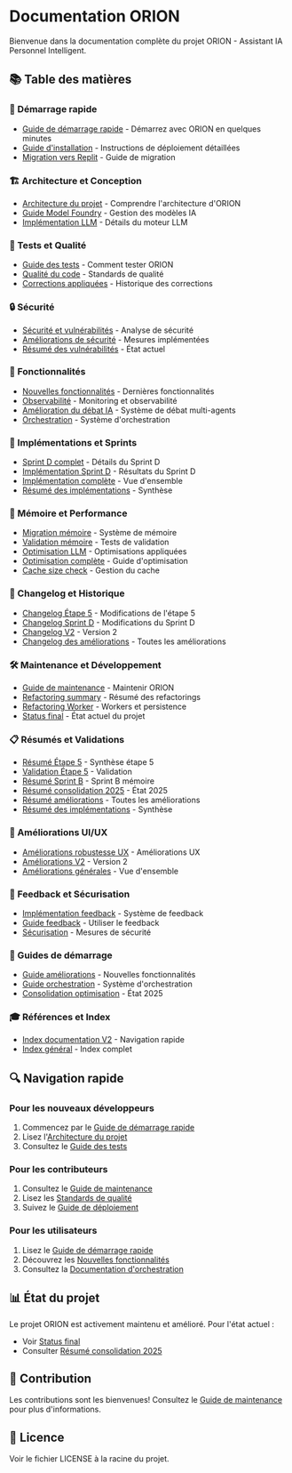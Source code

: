 # Documentation ORION

Bienvenue dans la documentation complète du projet ORION - Assistant IA Personnel Intelligent.

## 📚 Table des matières

### 🚀 Démarrage rapide
- [Guide de démarrage rapide](./QUICK_START.md) - Démarrez avec ORION en quelques minutes
- [Guide d'installation](./DEPLOYMENT_GUIDE.md) - Instructions de déploiement détaillées
- [Migration vers Replit](./MIGRATION_REPLIT.md) - Guide de migration

### 🏗️ Architecture et Conception
- [Architecture du projet](./ARCHITECTURE_FLOW.md) - Comprendre l'architecture d'ORION
- [Guide Model Foundry](./MODEL_FOUNDRY_GUIDE.md) - Gestion des modèles IA
- [Implémentation LLM](./IMPLEMENTATION_LLM.md) - Détails du moteur LLM

### 🧪 Tests et Qualité
- [Guide des tests](./README_TESTS.md) - Comment tester ORION
- [Qualité du code](./AMELIORATIONS_QUALITE_CODE.md) - Standards de qualité
- [Corrections appliquées](./CORRECTIONS_QUALITE_CODE.md) - Historique des corrections

### 🔒 Sécurité
- [Sécurité et vulnérabilités](./SECURITE_VULNERABILITES.md) - Analyse de sécurité
- [Améliorations de sécurité](./SECURITY_IMPROVEMENTS.md) - Mesures implémentées
- [Résumé des vulnérabilités](./RESUME_VULNERABILITES_OCT_2025.md) - État actuel

### 🎯 Fonctionnalités
- [Nouvelles fonctionnalités](./NOUVELLES_FONCTIONNALITES.md) - Dernières fonctionnalités
- [Observabilité](./FEATURES_OBSERVABILITE.md) - Monitoring et observabilité
- [Amélioration du débat IA](./AMELIORATIONS_DEBAT_IA.md) - Système de débat multi-agents
- [Orchestration](./AMELIORATIONS_ORCHESTRATION.md) - Système d'orchestration

### 🔧 Implémentations et Sprints
- [Sprint D complet](./SPRINT_D_COMPLET.md) - Détails du Sprint D
- [Implémentation Sprint D](./IMPLEMENTATION_SPRINT_D.md) - Résultats du Sprint D
- [Implémentation complète](./IMPLEMENTATION_COMPLETE.md) - Vue d'ensemble
- [Résumé des implémentations](./IMPLEMENTATION_SUMMARY.md) - Synthèse

### 💾 Mémoire et Performance
- [Migration mémoire](./IMPLEMENTATION_MEMOIRE_MIGRATION.md) - Système de mémoire
- [Validation mémoire](./VALIDATION_MEMOIRE_MIGRATION.md) - Tests de validation
- [Optimisation LLM](./IMPLEMENTATION_LLM_OPTIMISE.md) - Optimisations appliquées
- [Optimisation complète](./OPTIMISATION_COMPLETE.md) - Guide d'optimisation
- [Cache size check](./IMPLEMENTATION_CACHE_SIZE_CHECK.md) - Gestion du cache

### 📝 Changelog et Historique
- [Changelog Étape 5](./CHANGELOG_ETAPE5.md) - Modifications de l'étape 5
- [Changelog Sprint D](./CHANGELOG_SPRINT_D.md) - Modifications du Sprint D
- [Changelog V2](./CHANGELOG_V2.md) - Version 2
- [Changelog des améliorations](./CHANGELOG_AMELIORATIONS.md) - Toutes les améliorations

### 🛠️ Maintenance et Développement
- [Guide de maintenance](./MAINTENANCE_GUIDE.md) - Maintenir ORION
- [Refactoring summary](./REFACTORING_SUMMARY.md) - Résumé des refactorings
- [Refactoring Worker](./REFACTORING_WORKER_PERSISTENCE.md) - Workers et persistence
- [Status final](./STATUS_FINAL.md) - État actuel du projet

### 📋 Résumés et Validations
- [Résumé Étape 5](./RESUME_IMPLEMENTATION_ETAPE5.md) - Synthèse étape 5
- [Validation Étape 5](./VALIDATION_ETAPE5.md) - Validation
- [Résumé Sprint B](./RESUME_SPRINT_B_MEMOIRE.md) - Sprint B mémoire
- [Résumé consolidation 2025](./RESUME_CONSOLIDATION_ORION_2025.md) - État 2025
- [Résumé améliorations](./RESUME_AMELIORATIONS_ORION.md) - Toutes les améliorations
- [Résumé des implémentations](./RESUME_IMPLEMENTATION_AMELIORATIONS.md) - Synthèse

### 🎨 Améliorations UI/UX
- [Améliorations robustesse UX](./AMELIORATIONS_ROBUSTESSE_UX.md) - Améliorations UX
- [Améliorations V2](./AMELIORATIONS_IMPLEMENTEES_V2.md) - Version 2
- [Améliorations générales](./AMELIORATIONS_IMPLEMENTEES.md) - Vue d'ensemble

### 🔄 Feedback et Sécurisation
- [Implémentation feedback](./IMPLEMENTATION_FEEDBACK.md) - Système de feedback
- [Guide feedback](./GUIDE_DEMARRAGE_FEEDBACK.md) - Utiliser le feedback
- [Sécurisation](./IMPLEMENTATION_SECURISATION.md) - Mesures de sécurité

### 📖 Guides de démarrage
- [Guide améliorations](./GUIDE_DEMARRAGE_AMELIORATIONS.md) - Nouvelles fonctionnalités
- [Guide orchestration](./QUICK_START_ORCHESTRATION.md) - Système d'orchestration
- [Consolidation optimisation](./CONSOLIDATION_OPTIMISATION_ORION_2025.md) - État 2025

### 🎓 Références et Index
- [Index documentation V2](./INDEX_DOCUMENTATION_V2.md) - Navigation rapide
- [Index général](./INDEX.md) - Index complet

## 🔍 Navigation rapide

### Pour les nouveaux développeurs
1. Commencez par le [Guide de démarrage rapide](./QUICK_START.md)
2. Lisez l'[Architecture du projet](./ARCHITECTURE_FLOW.md)
3. Consultez le [Guide des tests](./README_TESTS.md)

### Pour les contributeurs
1. Consultez le [Guide de maintenance](./MAINTENANCE_GUIDE.md)
2. Lisez les [Standards de qualité](./AMELIORATIONS_QUALITE_CODE.md)
3. Suivez le [Guide de déploiement](./DEPLOYMENT_GUIDE.md)

### Pour les utilisateurs
1. Lisez le [Guide de démarrage rapide](./QUICK_START.md)
2. Découvrez les [Nouvelles fonctionnalités](./NOUVELLES_FONCTIONNALITES.md)
3. Consultez la [Documentation d'orchestration](./QUICK_START_ORCHESTRATION.md)

## 📊 État du projet

Le projet ORION est activement maintenu et amélioré. Pour l'état actuel :
- Voir [Status final](./STATUS_FINAL.md)
- Consulter [Résumé consolidation 2025](./RESUME_CONSOLIDATION_ORION_2025.md)

## 🤝 Contribution

Les contributions sont les bienvenues! Consultez le [Guide de maintenance](./MAINTENANCE_GUIDE.md) pour plus d'informations.

## 📄 Licence

Voir le fichier LICENSE à la racine du projet.
